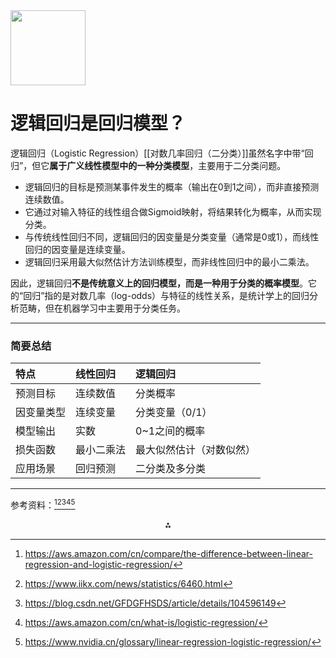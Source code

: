 <img src="https://r2cdn.perplexity.ai/pplx-full-logo-primary-dark%402x.png" class="logo" width="120"/>

# 逻辑回归是回归模型？

逻辑回归（Logistic Regression）[[对数几率回归（二分类）]]虽然名字中带“回归”，但它**属于广义线性模型中的一种分类模型**，主要用于二分类问题。

- 逻辑回归的目标是预测某事件发生的概率（输出在0到1之间），而非直接预测连续数值。
- 它通过对输入特征的线性组合做Sigmoid映射，将结果转化为概率，从而实现分类。
- 与传统线性回归不同，逻辑回归的因变量是分类变量（通常是0或1），而线性回归的因变量是连续变量。
- 逻辑回归采用最大似然估计方法训练模型，而非线性回归中的最小二乘法。

因此，逻辑回归**不是传统意义上的回归模型，而是一种用于分类的概率模型**。它的“回归”指的是对数几率（log-odds）与特征的线性关系，是统计学上的回归分析范畴，但在机器学习中主要用于分类任务。

---

### 简要总结

| 特点 | 线性回归 | 逻辑回归 |
| :-- | :-- | :-- |
| 预测目标 | 连续数值 | 分类概率 |
| 因变量类型 | 连续变量 | 分类变量（0/1） |
| 模型输出 | 实数 | 0~1之间的概率 |
| 损失函数 | 最小二乘法 | 最大似然估计（对数似然） |
| 应用场景 | 回归预测 | 二分类及多分类 |


---

参考资料：[^1][^2][^5][^7][^8]

<div style="text-align: center">⁂</div>

[^1]: https://aws.amazon.com/cn/compare/the-difference-between-linear-regression-and-logistic-regression/

[^2]: https://www.iikx.com/news/statistics/6460.html

[^3]: https://blog.csdn.net/qq_35939846/article/details/139095559

[^4]: https://www.bilibili.com/read/cv24016838

[^5]: https://blog.csdn.net/GFDGFHSDS/article/details/104596149

[^6]: https://www.cnblogs.com/eilearn/p/8990073.html

[^7]: https://aws.amazon.com/cn/what-is/logistic-regression/

[^8]: https://www.nvidia.cn/glossary/linear-regression-logistic-regression/

